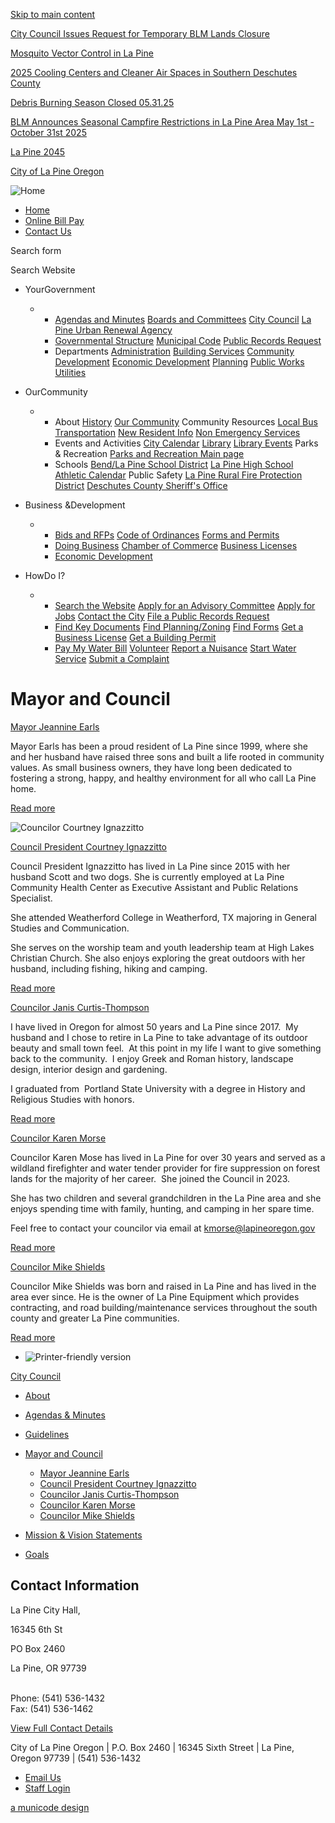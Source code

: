 [Skip to main content](https://www.lapineoregon.gov/citycouncil/page/mayor-and-council/)

[City Council Issues Request for Temporary BLM Lands Closure](https://www.lapineoregon.gov/citycouncil/page/city-council-issues-request-temporary-blm-lands-closure)

[Mosquito Vector Control in La Pine](https://www.lapineoregon.gov/community/page/mosquito-vector-control-la-pine)

[2025 Cooling Centers and Cleaner Air Spaces in Southern Deschutes County](https://www.lapineoregon.gov/community/page/2025-cooling-centers-and-cleaner-air-spaces-southern-deschutes-county)

[Debris Burning Season Closed 05.31.25](https://www.lapineoregon.gov/community/page/debris-burning-season-closed-053125)

[BLM Announces Seasonal Campfire Restrictions in La Pine Area May 1st - October 31st 2025](https://www.lapineoregon.gov/community/page/blm-announces-seasonal-campfire-restrictions-la-pine-area-may-1st-october-31st-2025)

[La Pine 2045](https://www.lapineoregon.gov/cd/page/la-pine-2045)

[City of La Pine Oregon](https://www.lapineoregon.gov "Home")

![Home](https://www.lapineoregon.gov/sites/all/themes/aha_responsive2/logo.png)

- [Home](https://www.lapineoregon.gov)
- [Online Bill Pay](https://www.xpressbillpay.com)
- [Contact Us](https://www.lapineoregon.gov/contact)

Search form

Search Website

- YourGovernment
  
  - - [Agendas and Minutes](https://www.lapineoregon.gov/meetings) [Boards and Committees](https://www.lapineoregon.gov/administration/webform/advisory-committees) [City Council](https://www.lapineoregon.gov/citycouncil) [La Pine Urban Renewal Agency](https://www.lapineoregon.gov/urbanrenewal)
    - [Governmental Structure](https://www.lapineoregon.gov/administration/page/governing-structure) [Municipal Code](https://www.lapineoregon.gov/ordinances) [Public Records Request](https://www.lapineoregon.gov/cd/webform/public-records-request-form)
    - Departments [Administration](https://www.lapineoregon.gov/administration) [Building Services](https://www.deschutes.org/cd) [Community Development](https://www.lapineoregon.gov/cd) [Economic Development](https://www.lapineoregon.gov/ed) [Planning](https://www.lapineoregon.gov/pc) [Public Works](https://www.lapineoregon.gov/publicworks) [Utilities](https://www.lapineoregon.gov/publicworks/page/utility-services)
- OurCommunity
  
  - - About [History](https://www.lapineoregon.gov/community/page/about-la-pine) [Our Community](https://www.lapineoregon.gov/community) Community Resources [Local Bus Transportation](https://cascadeseasttransit.com) [New Resident Info](https://www.lapineoregon.gov/community/page/information-new-residents) [Non Emergency Services](https://sheriff.deschutes.org/contact-sheriff)
    - Events and Activities [City Calendar](https://www.lapineoregon.gov/calendar) [Library](https://www.deschuteslibrary.org/lapine) [Library Events](https://www.deschuteslibrary.org/lapine) Parks &amp; Recreation [Parks and Recreation Main page](https://www.lapineoregon.gov/community/page/parks-and-recreation)
    - Schools [Bend/La Pine School District](https://www.bend.k12.or.us/district) [La Pine High School Athletic Calendar](https://www.osaa.org/schools/47) Public Safety [La Pine Rural Fire Protection District](https://www.lapinefire.org) [Deschutes County Sheriff's Office](https://sheriff.deschutes.org/contact-sheriff)
- Business &amp;Development
  
  - - [Bids and RFPs](https://www.lapineoregon.gov/rfps) [Code of Ordinances](https://www.lapineoregon.gov/ordinances) [Forms and Permits](https://www.lapineoregon.gov/forms)
    - [Doing Business](https://www.lapineoregon.gov/business) [Chamber of Commerce](https://www.lapine.org) [Business Licenses](https://www.lapineoregon.gov/business/page/business-license-program-0)
    - [Economic Development](https://www.lapineoregon.gov/ed)
- HowDo I?
  
  - - [Search the Website](https://www.lapineoregon.gov/search) [Apply for an Advisory Committee](https://www.lapineoregon.gov/administration/webform/advisory-committees) [Apply for Jobs](https://www.lapineoregon.gov/jobs) [Contact the City](https://www.lapineoregon.gov/contact) [File a Public Records Request](https://www.lapineoregon.gov/cd/webform/public-records-request-form)
    - [Find Key Documents](https://www.lapineoregon.gov/documents) [Find Planning/Zoning](https://www.lapineoregon.gov/cd) [Find Forms](https://www.lapineoregon.gov/forms) [Get a Business License](https://www.lapineoregon.gov/business/page/business-license-program-0) [Get a Building Permit](https://www.deschutes.org/cd)
    - [Pay My Water Bill](https://www.xpressbillpay.com) [Volunteer](https://www.lapineoregon.gov/administration/webform/advisory-committees) [Report a Nuisance](https://www.lapineoregon.gov/business/webform/code-enforcement-complaint-form) [Start Water Service](https://www.lapineoregon.gov/publicworks/page/starting-utility-services) [Submit a Complaint](https://www.lapineoregon.gov/administration/webform/city-la-pine-complaint-form)

# Mayor and Council

[Mayor Jeannine Earls](https://www.lapineoregon.gov/citycouncil/page/mayor-jeannine-earls)

Mayor Earls has been a proud resident of La Pine since 1999, where she and her husband have raised three sons and built a life rooted in community values. As small business owners, they have long been dedicated to fostering a strong, happy, and healthy environment for all who call La Pine home.

[Read more](https://www.lapineoregon.gov/citycouncil/page/mayor-jeannine-earls)

![Councilor Courtney Ignazzitto ](https://www.lapineoregon.gov/sites/default/files/styles/embedded_pages_-_simple_list/public/imageattachments/citycouncil/page/2191/courtney_ignazzitto_photo.jpg?itok=hsfYsbiJ "Councilor Courtney Ignazzitto ")

[Council President Courtney Ignazzitto](https://www.lapineoregon.gov/citycouncil/page/council-president-courtney-ignazzitto)

Council President Ignazzitto has lived in La Pine since 2015 with her husband Scott and two dogs. She is currently employed at La Pine Community Health Center as Executive Assistant and Public Relations Specialist.

She attended Weatherford College in Weatherford, TX majoring in General Studies and Communication. 

She serves on the worship team and youth leadership team at High Lakes Christian Church. She also enjoys exploring the great outdoors with her husband, including fishing, hiking and camping. 

[Read more](https://www.lapineoregon.gov/citycouncil/page/council-president-courtney-ignazzitto)

[Councilor Janis Curtis-Thompson](https://www.lapineoregon.gov/citycouncil/page/councilor-janis-curtis-thompson)

I have lived in Oregon for almost 50 years and La Pine since 2017.  My husband and I chose to retire in La Pine to take advantage of its outdoor beauty and small town feel.  At this point in my life I want to give something back to the community.  I enjoy Greek and Roman history, landscape design, interior design and gardening.

I graduated from  Portland State University with a degree in History and Religious Studies with honors. 

[Read more](https://www.lapineoregon.gov/citycouncil/page/councilor-janis-curtis-thompson)

[Councilor Karen Morse](https://www.lapineoregon.gov/citycouncil/page/councilor-karen-morse)

Councilor Karen Mose has lived in La Pine for over 30 years and served as a wildland firefighter and water tender provider for fire suppression on forest lands for the majority of her career.  She joined the Council in 2023. 

She has two children and several grandchildren in the La Pine area and she enjoys spending time with family, hunting, and camping in her spare time. 

Feel free to contact your councilor via email at [kmorse@lapineoregon.gov](mailto:kmorse@lapineoregon.gov)

[Read more](https://www.lapineoregon.gov/citycouncil/page/councilor-karen-morse)

[Councilor Mike Shields](https://www.lapineoregon.gov/citycouncil/page/councilor-mike-shields)

Councilor Mike Shields was born and raised in La Pine and has lived in the area ever since. He is the owner of La Pine Equipment which provides contracting, and road building/maintenance services throughout the south county and greater La Pine communities.

[Read more](https://www.lapineoregon.gov/citycouncil/page/councilor-mike-shields)

- ![Printer-friendly version](https://www.lapineoregon.gov/sites/all/modules/print/icons/print_icon.png "Printer-friendly version")

[City Council](https://www.lapineoregon.gov/citycouncil)

- [About](https://www.lapineoregon.gov/citycouncil/page/about-city-council)
- [Agendas &amp; Minutes](https://www.lapineoregon.gov/citycouncil/page/agendas-minutes)
- [Guidelines](https://www.lapineoregon.gov/citycouncil/page/city-council-guidelines-decision-making)
- [Mayor and Council](https://www.lapineoregon.gov/citycouncil/page/mayor-and-council)
  
  - [Mayor Jeannine Earls](https://www.lapineoregon.gov/citycouncil/page/mayor-jeannine-earls)
  - [Council President Courtney Ignazzitto](https://www.lapineoregon.gov/citycouncil/page/council-president-courtney-ignazzitto)
  - [Councilor Janis Curtis-Thompson](https://www.lapineoregon.gov/citycouncil/page/janis-curtis-thompson)
  - [Councilor Karen Morse](https://www.lapineoregon.gov/citycouncil/page/councilor-karen-morse)
  - [Councilor Mike Shields](https://www.lapineoregon.gov/citycouncil/page/councilor-mike-shields)
- [Mission &amp; Vision Statements](https://www.lapineoregon.gov/citycouncil/page/city-council-mission-vision-statements)
- [Goals](https://www.lapineoregon.gov/citycouncil/page/goals "Goals")

## Contact Information

La Pine City Hall, 

16345 6th St

PO Box 2460

La Pine, OR 97739                                                                                                                                                 

Phone: (541) 536-1432  
Fax: (541) 536-1462

[View Full Contact Details](https://www.lapineoregon.gov/citycouncil/custom-contact-page/city-council-contact-information)

City of La Pine Oregon | P.O. Box 2460 | 16345 Sixth Street | La Pine, Oregon 97739 | (541) 536-1432

- [Email Us](https://www.lapineoregon.gov/contact)
- [Staff Login](https://www.lapineoregon.gov/user/login?current=node%2F69)

[a municode design](https://www.ahaconsulting.com)